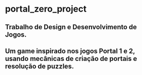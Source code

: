 # portal_zero_project

## Trabalho de Design e Desenvolvimento de Jogos.

## Um game inspirado nos jogos Portal 1 e 2, usando mecânicas de criação de portais e resolução de puzzles.
